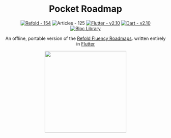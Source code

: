 <div align="center">

# Pocket Roadmap

[![Refold - 154](https://img.shields.io/badge/Source-Refold%20Languages-6544e9)](https://refold.la)
![Articles - 125](https://img.shields.io/badge/Articles-125-b09ff4)
[![Flutter - v2.10](https://img.shields.io/badge/Flutter-v2.10-blue)](https://flutter.dev/)
[![Dart - v2.10](https://img.shields.io/badge/Dart-v2.16-lightblue)](https://dart.dev/)
<a href="https://github.com/felangel/bloc"><img src="https://tinyurl.com/bloc-library" alt="Bloc Library"></a>

An offline, portable version of the [Refold Fluency Roadmaps](https://refold.la/roadmap). written entirely in [Flutter](https://flutter.dev/)


<img src="https://github.com/rafaelcolladojr/refold_pocket_roadmap/raw/master/assets/images/pocket_roadmap_demo_0.gif" width="256" />

</div>